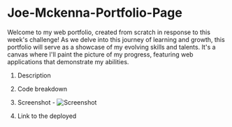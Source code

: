 # Joe-Mckenna-Portfolio-Page
Welcome to my web portfolio, created from scratch in response to this week's challenge! As we delve into this journey of learning and growth, this portfolio will serve as a showcase of my evolving skills and talents. It's a canvas where I'll paint the picture of my progress, featuring web applications that demonstrate my abilities.

1. Description

2. Code breakdown

3. Screenshot - ![Screenshot](../path)

4. Link to the deployed